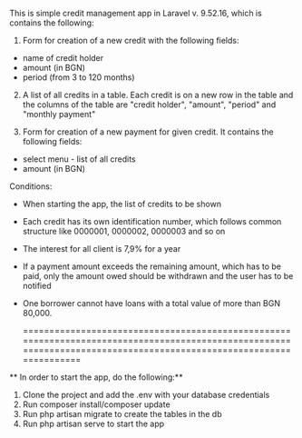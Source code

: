 This is simple credit management app in Laravel v. 9.52.16, which is contains the following:
1. Form for creation of a new credit with the following fields:
  - name of credit holder
  - amount (in BGN)
  - period (from 3 to 120 months)

2. A list of all credits in a table. Each credit is on a new row in the table and the columns of the table are "credit holder", "amount", "period" and "monthly payment"

3. Form for creation of a new payment for given credit. It contains the following fields:
  - select menu - list of all credits
  - amount (in BGN)
    
Conditions:

- When starting the app, the list of credits to be shown
- Each credit has its own identification number, which follows common structure like 0000001, 0000002, 0000003 and so on
- The interest for all client is 7,9% for a year
- If a payment amount exceeds the remaining amount, which has to be paid, only the amount owed should be withdrawn and the user has to be notified
- One borrower cannot have loans with a total value of more than BGN 80,000.

  ====================================================================================================================================================================

**  In order to start the app, do the following:**
  
  1. Clone the project and add the .env with your database credentials
  2. Run composer install/composer update
  3. Run php artisan migrate to create the tables in the db
  4. Run php artisan serve to start the app


  
